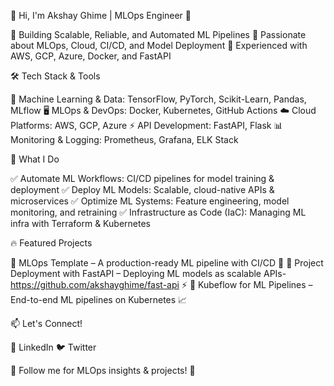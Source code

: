 🚀 Hi, I'm Akshay Ghime | MLOps Engineer 🤖

🔹 Building Scalable, Reliable, and Automated ML Pipelines
🔹 Passionate about MLOps, Cloud, CI/CD, and Model Deployment
🔹 Experienced with AWS, GCP, Azure, Docker, and FastAPI

🛠️ Tech Stack & Tools

🚀 Machine Learning & Data: TensorFlow, PyTorch, Scikit-Learn, Pandas, MLflow
🖥️ MLOps & DevOps: Docker, Kubernetes, GitHub Actions
☁️ Cloud Platforms: AWS, GCP, Azure
⚡ API Development: FastAPI, Flask
📊 Monitoring & Logging: Prometheus, Grafana, ELK Stack

📌 What I Do

✅ Automate ML Workflows: CI/CD pipelines for model training & deployment
✅ Deploy ML Models: Scalable, cloud-native APIs & microservices
✅ Optimize ML Systems: Feature engineering, model monitoring, and retraining
✅ Infrastructure as Code (IaC): Managing ML infra with Terraform & Kubernetes

🔥 Featured Projects

📌 MLOps Template – A production-ready ML pipeline with CI/CD 🚀
📌 Project Deployment with FastAPI – Deploying ML models as scalable APIs- https://github.com/akshayghime/fast-api ⚡
📌 Kubeflow for ML Pipelines – End-to-end ML pipelines on Kubernetes 📈


📫 Let's Connect!

💼 LinkedIn
🐦 Twitter

🔔 Follow me for MLOps insights & projects! 🚀
<!---
akshayghime/akshayghime is a ✨ special ✨ repository because its `README.md` (this file) appears on your GitHub profile.
You can click the Preview link to take a look at your changes.
--->
